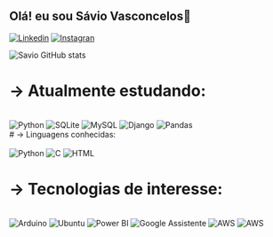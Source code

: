 ## Olá! eu sou Sávio Vasconcelos🤖

[![Linkedin](https://img.shields.io/badge/LinkedIn-0077B5?style=for-the-badge&logo=linkedin&logoColor=white)](https://www.linkedin.com/in/savio-vasconcelos-5b5741225/)
[![Instagran](https://img.shields.io/badge/Instagram-E4405F?style=for-the-badge&logo=instagram&logoColor=white)](https://www.instagram.com/savio_vasconcelos/)

![Savio GitHub stats](https://github-readme-stats.vercel.app/api?username=Savio-vs&count_private=true&show_icons=true&theme=dark)


# -> Atualmente estudando:
<div style="display:inline_block"><br/>
    <img aling="center" alt="Python" src="https://img.shields.io/badge/Python-3776AB?style=for-the-badge&logo=python&logoColor=white"/>
    <img aling="center" alt="SQLite" src="https://img.shields.io/badge/sqlite-%2307405e.svg?style=for-the-badge&logo=sqlite&logoColor=white"/>
    <img aling="center" alt="MySQL" src="https://img.shields.io/badge/mysql-%2300f.svg?style=for-the-badge&logo=mysql&logoColor=white"/>
    <img aling="center" alt="Django" src="https://img.shields.io/badge/django-%23092E20.svg?style=for-the-badge&logo=django&logoColor=white" >
    <img aling="center" alt="Pandas" src="https://img.shields.io/badge/pandas-%23150458.svg?style=for-the-badge&logo=pandas&logoColor=white" >

</div>
# -> Linguagens conhecidas:
<div style="display:inline_block"><br/>
    <img aling="center" alt="Python" src="https://img.shields.io/badge/Python-3776AB?style=for-the-badge&logo=python&logoColor=white"/>
    <img aling="center" alt="C" src="https://img.shields.io/badge/c-%2300599C.svg?style=for-the-badge&logo=c&logoColor=white"/>
    <img aling="center" alt="HTML" src="https://img.shields.io/badge/html5-%23E34F26.svg?style=for-the-badge&logo=html5&logoColor=white"/>
    
</div>

# -> Tecnologias de interesse:
<div style="display:inline_block"><br/>
    <img aling="center" alt="Arduino" src="https://img.shields.io/badge/Arduino-00979D?style=for-the-badge&logo=Arduino&logoColor=white"/>
    <img aling="center" alt="Ubuntu" src="https://img.shields.io/badge/Ubuntu-E95420?style=for-the-badge&logo=ubuntu&logoColor=white" >
    <img aling="center" alt="Power BI" src="https://img.shields.io/badge/power_bi-F2C811?style=for-the-badge&logo=powerbi&logoColor=black" >
    <img aling="center" alt="Google Assistente" src="https://img.shields.io/badge/google%20assistant-4285F4?style=for-the-badge&logo=google%20assistant&logoColor=white" >
    <img aling="center" alt="AWS" src="https://img.shields.io/badge/AWS-%23FF9900.svg?style=for-the-badge&logo=amazon-aws&logoColor=white" >
    <img aling="center" alt="AWS" src="https://img.shields.io/badge/azure-%230072C6.svg?style=for-the-badge&logo=microsoftazure&logoColor=whit" >
    
</div> 

